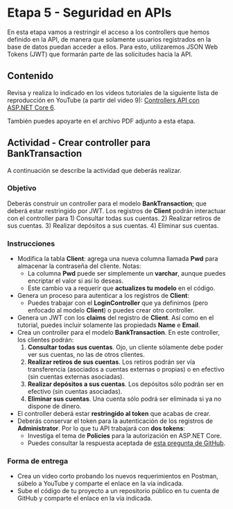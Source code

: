 # Etapa 5 - Seguridad en APIs
En esta etapa vamos a restringir el acceso a los controllers que hemos definido en la API, de manera que solamente usuarios registrados en la base de datos puedan acceder a ellos. Para esto, utilizaremos JSON Web Tokens (JWT) que formarán parte de las solicitudes hacia la API.

## Contenido
Revisa y realiza lo indicado en los videos tutoriales de la siguiente lista de reproducción en YouTube (a partir del video 9): [Controllers API con ASP.NET Core 6](https://tinyurl.com/2pn6tdwt).

También puedes apoyarte en el archivo PDF adjunto a esta etapa.

## Actividad - Crear controller para BankTransaction 
A continuación se describe la actividad que deberás realizar.

### Objetivo
Deberás construir un controller para el modelo **BankTransaction**; que deberá estar restringido por JWT. Los registros de **Client** podrán interactuar con el controller para 1) Consultar todas sus cuentas. 2) Realizar retiros de sus cuentas. 3) Realizar depósitos a sus cuentas. 4) Eliminar sus cuentas.

### Instrucciones
- Modifica la tabla **Client**: agrega una nueva columna llamada **Pwd** para almacenar la contraseña del cliente. Notas:
  - La columna **Pwd** puede ser simplemente un **varchar**, aunque puedes encriptar el valor si así lo deseas.
  - Este cambio va a requerir que **actualizes tu modelo** en el código.
- Genera un proceso para autenticar a los registros de **Client**:
  - Puedes trabajar con el **LoginController** que ya definimos (pero enfocado al modelo **Client**) o puedes crear otro controller.
- Genera un JWT con los **claims** del registro de **Client**. Así como en el tutorial, puedes incluir solamente las propiedads **Name** e **Email**.
- Crea un controller para el modelo **BankTransaction**. En este controller, los clientes podrán:
  1. **Consultar todas sus cuentas**. Ojo, un cliente sólamente debe poder ver sus cuentas, no las de otros clientes.  
  2. **Realizar retiros de sus cuentas**. Los retiros podrán ser vía transferencia (asociados a cuentas externas o propias) o en efectivo (sin cuentas externas asociadas).
  3. **Realizar depósitos a sus cuentas**. Los depósitos sólo podrán ser en efectivo (sin cuentas asociadas).
  4. **Eliminar sus cuentas**. Una cuenta sólo podrá ser eliminada si ya no dispone de dinero.
- El controller deberá estar **restringido al token** que acabas de crear.
- Deberás conservar el token para la autenticación de los registros de **Administrator**. Por lo que tu API trabajará con **dos tokens**:
  - Investiga el tema de **Policies** para la autorización en ASP.NET Core.
  - Puedes consultar la respuesta aceptada de [esta pregunta de GitHub](https://stackoverflow.com/questions/49694383/use-multiple-jwt-bearer-authentication).

### Forma de entrega
- Crea un video corto probando los nuevos requerimientos en Postman, súbelo a YouTube y comparte el enlace en la vía indicada.
- Sube el código de tu proyecto a un repositorio público en tu cuenta de GitHub y comparte el enlace en la vía indicada.
